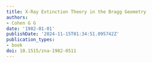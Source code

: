 ```yaml
---
title: X-Ray Extinction Theory in the Bragg Geometry
authors:
- Cohen G G
date: '1982-01-01'
publishDate: '2024-11-15T01:34:51.095742Z'
publication_types:
- book
doi: 10.1515/zna-1982-0511
---
```


